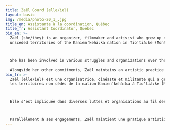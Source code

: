 ```yaml
---
title: Zaël Gourd (elle/iel)
layout: basic
img: /media/photo-20_1_.jpg
title_en: Assistante à la coordination, Québec
title_fr: Assistant Coordinator, Québec
bio_en: >-
  Zaël (she/they) is an organizer, filmmaker and activist who grew up on the
  unsceded territories of the Kanienʼkehá꞉ka nation in Tio'tià:ke (Montreal).



  She has been involved in various struggles and organizations over the years, including in the 2019-2020 youth climate movement. Her path has also led her to get involved in queer/trans, anti-colonial, student, feminist movements and other struggles. Different experiences have led her to focus on the interconnectivity of struggles, the long-term construction of social movements and an emphasis on political and militant education. Challenging power structures is at the heart of her concerns.

  Alongside her other commitments, Zaël maintains an artistic practice in the world of independent underground cinema.
bio_fr: >-
  Zaël (elle/iel) est une organisatrice, cinéaste et militante qui a grandi sur
  les territoires non cédés de la nation Kanienʼkehá꞉ka à Tio'tià:ke (Montréal).



  Elle s'est impliquée dans diverses luttes et organisations au fil des ans, notamment dans le mouvement des jeunes pour le climat 2019-2020. Son parcours l'a également amenée à s'impliquer dans des mouvements queer/trans, anticoloniaux, étudiants, féministes et autres combats variés. Ses différentes expériences l'ont amenée à se concentrer sur l'interconnexion entre les luttes, la construction à long terme de mouvements sociaux et à mettre l'accent sur l'éducation politique et militante. La remise en cause des structures de pouvoir est au cœur de ses préoccupations.



  Parallèlement à ses engagements, Zaël maintient une pratique artistique dans le monde du cinéma underground indépendant.
---
```

